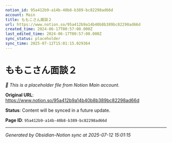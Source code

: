 ```yaml
---
notion_id: 95a412b9-a14b-40b8-b389-bc82298ad66d
account: Main
title: ももこさん面談２
url: https://www.notion.so/95a412b9a14b40b8b389bc82298ad66d
created_time: 2024-06-17T00:57:00.000Z
last_edited_time: 2024-06-17T00:57:00.000Z
sync_status: placeholder
sync_time: 2025-07-12T15:01:15.029364
---
```


# ももこさん面談２

*🔄 This is a placeholder file from Notion Main account.*

**Original URL**: https://www.notion.so/95a412b9a14b40b8b389bc82298ad66d

**Status**: Content will be synced in a future update.

**Page ID**: `95a412b9-a14b-40b8-b389-bc82298ad66d`

---

*Generated by Obsidian-Notion sync at 2025-07-12 15:01:15*
